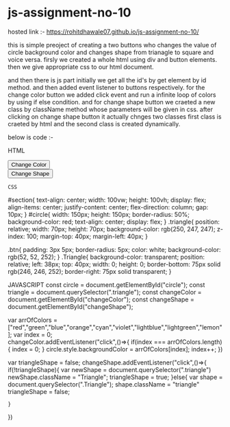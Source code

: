 # js-assignment-no-10

hosted link :- https://rohitdhawale07.github.io/js-assignment-no-10/

this is simple preoject of creating a two buttons who changes the value of circle background color and changes shape from trianagle to square and voice versa.
firsly we created a whole html using div and button elements.
then we give appropriate css to our html document.

and then there is js part initially we get all the id's by get element by id method.
and then added event listener to buttons respectively.
for the change color button we added click event and run a infinite loop of colors by using if else condition.
and for change shape button we craeted a new class by className method whose parameters will be given in css.
after clicking on change shape button it actually chnges two classes first class is craeted by html and the second class is created dynamically.

below is code :-

HTML
    <div id="section">
        <div id="circle">
            <div class="triangle"></div>
        </div>
        <div id="changeColor">
            <button class="btn">Change Color</button>
        </div>
        <div id="changeShape">
            <button class="btn">Change Shape</button>
        </div>
    </div>

    CSS
    
#section{
    text-align: center;
    width: 100vw;
    height: 100vh;
    display: flex;
    align-items: center;
    justify-content: center;
    flex-direction: column;
    gap: 10px;
}
#circle{
    width: 150px;
    height: 150px;
    border-radius: 50%;
    background-color: red;
    text-align: center;
    display: flex;
}
.triangle{
    position: relative;
    width: 70px;
    height: 70px;
    background-color: rgb(250, 247, 247);
    z-index: 100;
    margin-top: 40px;
    margin-left: 40px;
}

.btn{
    padding: 3px 5px;
    border-radius: 5px;
    color: white;
    background-color: rgb(52, 52, 252);
}
.Triangle{
    background-color: transparent;
    position: relative;
    left: 38px;
    top: 40px;
    width: 0;
    height: 0;
    border-bottom: 75px solid rgb(246, 246, 252);
    border-right: 75px solid transparent;
}

JAVASCRIPT
const circle = document.getElementById("circle");
const triangle = document.querySelector(".triangle");
const changeColor = document.getElementById("changeColor");
const changeShape = document.getElementById("changeShape");

var arrOfColors = ["red","green","blue","orange","cyan","violet","lightblue","lightgreen","lemon"];
var index = 0;  
changeColor.addEventListener("click",()=>{
    if(index === arrOfColors.length){
        index = 0;
    }
    circle.style.backgroundColor = arrOfColors[index];
    index++;
})

var triangleShape = false;
changeShape.addEventListener("click",()=>{
    if(!triangleShape){
         var newShape = document.querySelector(".triangle")
         newShape.className = "Triangle";
        triangleShape = true;
    }else{
        var shape = document.querySelector(".Triangle");
        shape.className = "triangle"
        triangleShape = false;

    }
})
